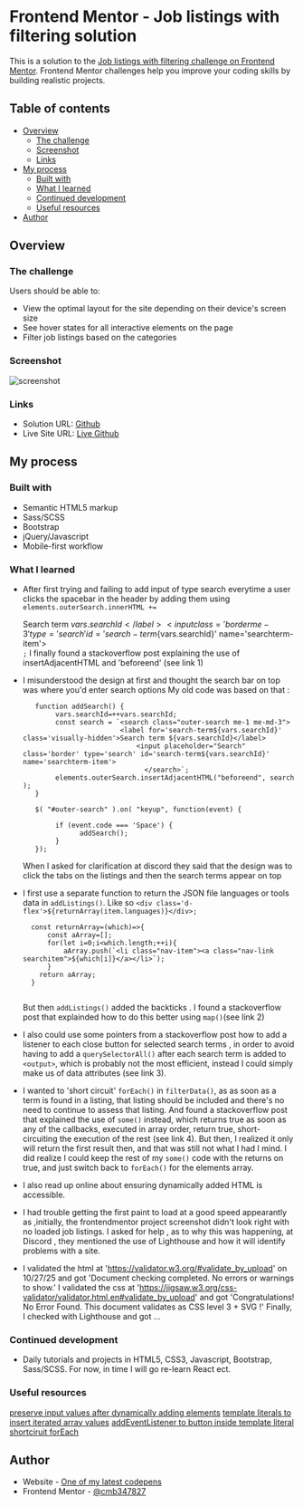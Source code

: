 # Frontend Mentor - Job listings with filtering solution

This is a solution to the [Job listings with filtering challenge on Frontend Mentor](https://www.frontendmentor.io/challenges/job-listings-with-filtering-ivstIPCt). Frontend Mentor challenges help you improve your coding skills by building realistic projects. 

## Table of contents

- [Overview](#overview)
  - [The challenge](#the-challenge)
  - [Screenshot](#screenshot)
  - [Links](#links)
- [My process](#my-process)
  - [Built with](#built-with)
  - [What I learned](#what-i-learned)
  - [Continued development](#continued-development)
  - [Useful resources](#useful-resources)
- [Author](#author)


## Overview

### The challenge

Users should be able to:

- View the optimal layout for the site depending on their device's screen size
- See hover states for all interactive elements on the page
- Filter job listings based on the categories

### Screenshot

![screenshot](./images/screenshot.PNG "screenshot")

### Links

- Solution URL: [Github]()
- Live Site URL: [Live Github]()

## My process

### Built with

- Semantic HTML5 markup
- Sass/SCSS
- Bootstrap
- jQuery/Javascript
- Mobile-first workflow


### What I learned

- After first trying and failing to add input of type search everytime a user clicks the spacebar in the header by adding them using `elements.outerSearch.innerHTML += `<search class="outer-search">
	                      <label for='search-term${vars.searchId}' class='visually-hidden'>Search term ${vars.searchId}</label>
			              <input class='border me-3' type='search' id='search-term${vars.searchId}' name='searchterm-item'>
					</search>`;`
  I finally found a stackoverflow post explaining the use of insertAdjacentHTML and 'beforeend' (see link 1)
- I misunderstood the design at first and thought the search bar on top was where you'd enter search options 
  My old code was based on that : 

  ```
     function addSearch() {
	      vars.searchId=++vars.searchId;
	      const search = `<search class="outer-search me-1 me-md-3">
	                      <label for='search-term${vars.searchId}' class='visually-hidden'>Search term ${vars.searchId}</label>
			                  <input placeholder="Search" class='border' type='search' id='search-term${vars.searchId}' name='searchterm-item'>
					            </search>`;
	      elements.outerSearch.insertAdjacentHTML("beforeend", search );
     }

     $( "#outer-search" ).on( "keyup", function(event) {
	
	      if (event.code === 'Space') {
		        addSearch();
	      }
     });

  ```
  When I asked for clarification at discord they said that the design was to click the tabs on the listings and then the search terms appear on top
- I first use a separate function to return the JSON file languages or tools data in `addListings()`.
  Like so `<div class='d-flex'>${returnArray(item.languages)}</div>;`
  
  ```
    const returnArray=(which)=>{
	    const aArray=[];
	    for(let i=0;i<which.length;++i){
		    aArray.push(`<li class="nav-item"><a class="nav-link searchitem">${which[i]}</a></li>`);
	    }
      return aArray;
    }
    
  ```
  But then `addListings()` added the backticks .
  I found a stackoverflow post that explainded how to do this better using `map()`(see link 2)
- I also could use some pointers from a stackoverflow post how to add a listener to each close button for selected search terms , in order to avoid having to add a `querySelectorAll()`  after each search term is added to `<output>`, which is probably not the most efficient, instead I could simply make us of data attributes (see link 3).
- I wanted to 'short circuit' `forEach()` in `filterData()`, as as soon as a term is found in a listing, that listing should be included and there's no need to continue to assess that listing. And found a stackoverflow post that explained the use of `some()` instead, which returns true as soon as any of the callbacks, executed in array order, return true, short-circuiting the execution of the rest (see link 4). But then, I realized it only will return the first result then, and that was still not what I had I mind. I did realize I could keep the rest of my `some()` code with the returns on true, and just switch back to `forEach()` for the elements array.
- I also read up online about ensuring dynamically added HTML is accessible. 
- I had trouble getting the first paint to load at a good speed appearantly as ,initially, the frontendmentor project screenshot didn't look right with no loaded job listings. I asked for help , as to why this was happening, at Discord , they mentioned the use of Lighthouse and how it will identify problems with a site. 
- I validated the html  at 'https://validator.w3.org/#validate_by_upload' on 10/27/25 and got 'Document checking completed. No errors or warnings to show.'
  I validated the css at 'https://jigsaw.w3.org/css-validator/validator.html.en#validate_by_upload' and got 'Congratulations! No Error Found. This document validates as CSS level 3 + SVG !'
  Finally, I checked with Lighthouse and got ...

  
 
### Continued development

- Daily tutorials and projects in HTML5, CSS3, Javascript, Bootstrap, Sass/SCSS. For now, in time I will go re-learn React ect.

### Useful resources
[preserve input values after dynamically adding elements](https://stackoverflow.com/questions/30798315/preserve-input-values-after-dynamically-adding-an-input-field)
[template literals to insert iterated array values](https://stackoverflow.com/questions/50574786/simple-javascript-template-literals-to-insert-iterated-values-e-g-array-elemen)
[addEventListener to button inside template literal](https://stackoverflow.com/questions/53556671/add-event-listener-to-button-inside-template-literal)
[shortciruit forEach](https://stackoverflow.com/questions/2641347/short-circuit-array-foreach-like-calling-break)

## Author

- Website - [One of my latest codepens](https://codepen.io/cynthiab72/pen/oNybYON)
- Frontend Mentor - [@cmb347827](https://www.frontendmentor.io/profile/cmb347827)


